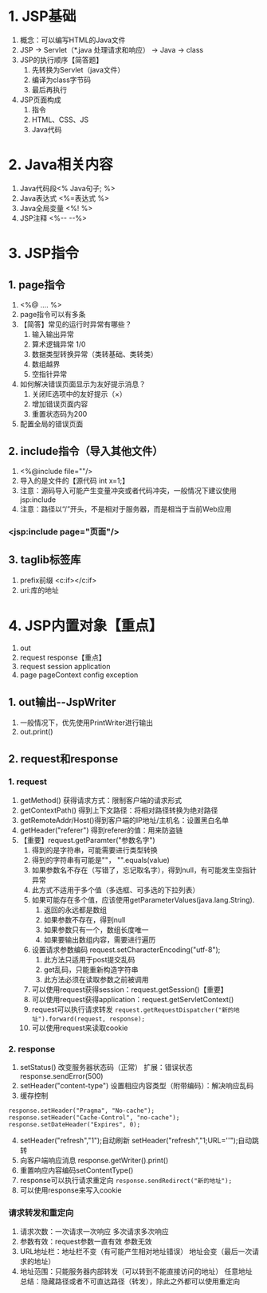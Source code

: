 # 1. JSP基础
1. 概念：可以编写HTML的Java文件
2. JSP → Servlet（*.java 处理请求和响应） → Java → class
3. JSP的执行顺序【简答题】
	1. 先转换为Servlet（java文件）
	2. 编译为class字节码
	3. 最后再执行
4. JSP页面构成
	1. 指令
	2. HTML、CSS、JS
	3. Java代码
# 2. Java相关内容
1. Java代码段<%  Java句子;  %>
2. Java表达式 <%=表达式  %>
3. Java全局变量 <%!   %>
4. JSP注释  <%--   --%>
# 3. JSP指令
## 1. page指令
1. <%@ .... %>
2. page指令可以有多条
3. 【简答】常见的运行时异常有哪些？
	1. 输入输出异常
	2. 算术逻辑异常 1/0
	3. 数据类型转换异常（类转基础、类转类）
	4. 数组越界
	5. 空指针异常
4. 如何解决错误页面显示为友好提示消息？
	1. 关闭IE选项中的友好提示（×）
	2. 增加错误页面内容
	3. 重置状态码为200
5. 配置全局的错误页面
## 2. include指令（导入其他文件）
1. <%@include file=""/>
2. 导入的是文件的【源代码 int x=1;】
3. 注意：源码导入可能产生变量冲突或者代码冲突，一般情况下建议使用jsp:include
4. 注意：路径以“/”开头，不是相对于服务器，而是相当于当前Web应用
### <jsp:include page="页面"/>
## 3. taglib标签库
1. prefix前缀  <c:if></c:if>
2. uri:库的地址

# 4. JSP内置对象【重点】
1. out
2. request response【重点】
3. request session application
4. page pageContext config exception
## 1. out输出--JspWriter
1. 一般情况下，优先使用PrintWriter进行输出
2. out.print()
## 2. request和response
### 1. request
1. getMethod() 获得请求方式：限制客户端的请求形式
2. getContextPath() 得到上下文路径：将相对路径转换为绝对路径
3. getRemoteAddr/Host()得到客户端的IP地址/主机名：设置黑白名单
4. getHeader("referer") 得到referer的值：用来防盗链 
5. 【重要】request.getParamter("参数名字")
	1. 得到的是字符串，可能需要进行类型转换
	2. 得到的字符串有可能是""， "".equals(value)
	3. 如果参数名不存在（写错了，忘记取名字），得到null，有可能发生空指针异常
	4. 此方式不适用于多个值（多选框、可多选的下拉列表）
	5. 如果可能存在多个值，应该使用getParameterValues(java.lang.String).
		1. 返回的永远都是数组
		2. 如果参数不存在，得到null
		3. 如果参数只有一个，数组长度唯一
		4. 如果要输出数组内容，需要进行遍历
	6. 设置请求参数编码 request.setCharacterEncoding("utf-8");
		1. 此方法只适用于post提交乱码
		2. get乱码，只能重新构造字符串
		3. 此方法必须在读取参数之前被调用
	7. 可以使用request获得session：request.getSession()【重要】
	8. 可以使用request获得application：request.getServletContext()
	9. request可以执行请求转发 
		```request.getRequestDispatcher("新的地址").forward(request, response);```
	10. 可以使用request来读取cookie
### 2. response
1. setStatus() 改变服务器状态码（正常） 扩展：错误状态response.sendError(500)
2. setHeader("content-type") 设置相应内容类型（附带编码）：解决响应乱码
3. 缓存控制
```
response.setHeader("Pragma", "No-cache");
response.setHeader("Cache-Control", "no-cache");
response.setDateHeader("Expires", 0);	
```
4. setHeader("refresh","1");自动刷新 setHeader("refresh","1;URL=''");自动跳转
5. 向客户端响应消息 response.getWriter().print()
6. 重置响应内容编码setContentType()
7. response可以执行请求重定向
	```response.sendRedirect("新的地址");```
8. 可以使用response来写入cookie
### 请求转发和重定向
1. 请求次数：一次请求一次响应							多次请求多次响应
2. 参数有效：request参数一直有效						参数无效
3. URL地址栏：地址栏不变（有可能产生相对地址错误）		地址会变（最后一次请求的地址）
4. 地址范围：只能服务器内部转发（可以转到不能直接访问的地址）	任意地址
总结：隐藏路径或者不可直达路径（转发），除此之外都可以使用重定向